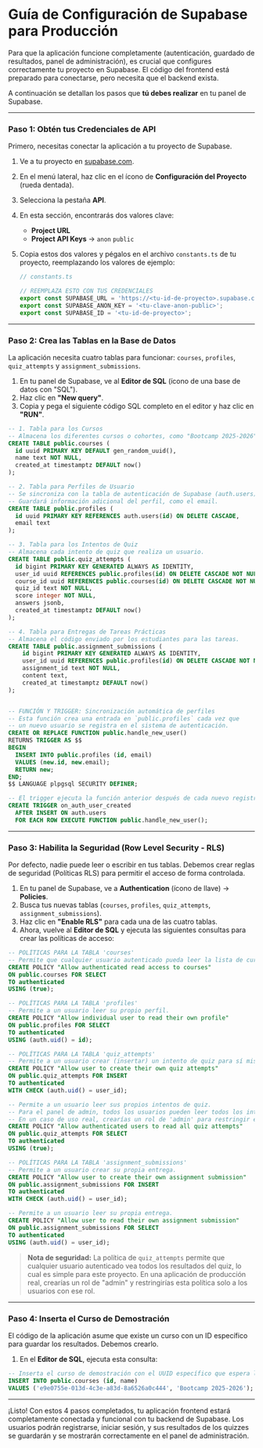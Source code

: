 # Guía de Configuración de Supabase para Producción

Para que la aplicación funcione completamente (autenticación, guardado de resultados, panel de administración), es crucial que configures correctamente tu proyecto en Supabase. El código del frontend está preparado para conectarse, pero necesita que el backend exista.

A continuación se detallan los pasos que **tú debes realizar** en tu panel de Supabase.

---

### Paso 1: Obtén tus Credenciales de API

Primero, necesitas conectar la aplicación a tu proyecto de Supabase.

1.  Ve a tu proyecto en [supabase.com](https://supabase.com).
2.  En el menú lateral, haz clic en el ícono de **Configuración del Proyecto** (rueda dentada).
3.  Selecciona la pestaña **API**.
4.  En esta sección, encontrarás dos valores clave:
    *   **Project URL**
    *   **Project API Keys** -> `anon` `public`
5.  Copia estos dos valores y pégalos en el archivo `constants.ts` de tu proyecto, reemplazando los valores de ejemplo:

    ```typescript
    // constants.ts

    // REEMPLAZA ESTO CON TUS CREDENCIALES
    export const SUPABASE_URL = 'https://<tu-id-de-proyecto>.supabase.co';
    export const SUPABASE_ANON_KEY = '<tu-clave-anon-public>';
    export const SUPABASE_ID = '<tu-id-de-proyecto>';
    ```

---

### Paso 2: Crea las Tablas en la Base de Datos

La aplicación necesita cuatro tablas para funcionar: `courses`, `profiles`, `quiz_attempts` y `assignment_submissions`.

1.  En tu panel de Supabase, ve al **Editor de SQL** (ícono de una base de datos con "SQL").
2.  Haz clic en **"New query"**.
3.  Copia y pega el siguiente código SQL completo en el editor y haz clic en **"RUN"**.

```sql
-- 1. Tabla para los Cursos
-- Almacena los diferentes cursos o cohortes, como "Bootcamp 2025-2026".
CREATE TABLE public.courses (
  id uuid PRIMARY KEY DEFAULT gen_random_uuid(),
  name text NOT NULL,
  created_at timestamptz DEFAULT now()
);

-- 2. Tabla para Perfiles de Usuario
-- Se sincroniza con la tabla de autenticación de Supabase (auth.users).
-- Guardará información adicional del perfil, como el email.
CREATE TABLE public.profiles (
  id uuid PRIMARY KEY REFERENCES auth.users(id) ON DELETE CASCADE,
  email text
);

-- 3. Tabla para los Intentos de Quiz
-- Almacena cada intento de quiz que realiza un usuario.
CREATE TABLE public.quiz_attempts (
  id bigint PRIMARY KEY GENERATED ALWAYS AS IDENTITY,
  user_id uuid REFERENCES public.profiles(id) ON DELETE CASCADE NOT NULL,
  course_id uuid REFERENCES public.courses(id) ON DELETE CASCADE NOT NULL,
  quiz_id text NOT NULL,
  score integer NOT NULL,
  answers jsonb,
  created_at timestamptz DEFAULT now()
);

-- 4. Tabla para Entregas de Tareas Prácticas
-- Almacena el código enviado por los estudiantes para las tareas.
CREATE TABLE public.assignment_submissions (
    id bigint PRIMARY KEY GENERATED ALWAYS AS IDENTITY,
    user_id uuid REFERENCES public.profiles(id) ON DELETE CASCADE NOT NULL,
    assignment_id text NOT NULL,
    content text,
    created_at timestamptz DEFAULT now()
);


-- FUNCIÓN Y TRIGGER: Sincronización automática de perfiles
-- Esta función crea una entrada en `public.profiles` cada vez que
-- un nuevo usuario se registra en el sistema de autenticación.
CREATE OR REPLACE FUNCTION public.handle_new_user()
RETURNS TRIGGER AS $$
BEGIN
  INSERT INTO public.profiles (id, email)
  VALUES (new.id, new.email);
  RETURN new;
END;
$$ LANGUAGE plpgsql SECURITY DEFINER;

-- El trigger ejecuta la función anterior después de cada nuevo registro en `auth.users`.
CREATE TRIGGER on_auth_user_created
  AFTER INSERT ON auth.users
  FOR EACH ROW EXECUTE FUNCTION public.handle_new_user();
```

---

### Paso 3: Habilita la Seguridad (Row Level Security - RLS)

Por defecto, nadie puede leer o escribir en tus tablas. Debemos crear reglas de seguridad (Políticas RLS) para permitir el acceso de forma controlada.

1.  En tu panel de Supabase, ve a **Authentication** (ícono de llave) -> **Policies**.
2.  Busca tus nuevas tablas (`courses`, `profiles`, `quiz_attempts`, `assignment_submissions`).
3.  Haz clic en **"Enable RLS"** para cada una de las cuatro tablas.
4.  Ahora, vuelve al **Editor de SQL** y ejecuta las siguientes consultas para crear las políticas de acceso:

```sql
-- POLÍTICAS PARA LA TABLA 'courses'
-- Permite que cualquier usuario autenticado pueda leer la lista de cursos.
CREATE POLICY "Allow authenticated read access to courses"
ON public.courses FOR SELECT
TO authenticated
USING (true);

-- POLÍTICAS PARA LA TABLA 'profiles'
-- Permite a un usuario leer su propio perfil.
CREATE POLICY "Allow individual user to read their own profile"
ON public.profiles FOR SELECT
TO authenticated
USING (auth.uid() = id);

-- POLÍTICAS PARA LA TABLA 'quiz_attempts'
-- Permite a un usuario crear (insertar) un intento de quiz para sí mismo.
CREATE POLICY "Allow user to create their own quiz attempts"
ON public.quiz_attempts FOR INSERT
TO authenticated
WITH CHECK (auth.uid() = user_id);

-- Permite a un usuario leer sus propios intentos de quiz.
-- Para el panel de admin, todos los usuarios pueden leer todos los intentos.
-- En un caso de uso real, crearías un rol de 'admin' para restringir esto.
CREATE POLICY "Allow authenticated users to read all quiz attempts"
ON public.quiz_attempts FOR SELECT
TO authenticated
USING (true);

-- POLÍTICAS PARA LA TABLA 'assignment_submissions'
-- Permite a un usuario crear su propia entrega.
CREATE POLICY "Allow user to create their own assignment submission"
ON public.assignment_submissions FOR INSERT
TO authenticated
WITH CHECK (auth.uid() = user_id);

-- Permite a un usuario leer su propia entrega.
CREATE POLICY "Allow user to read their own assignment submission"
ON public.assignment_submissions FOR SELECT
TO authenticated
USING (auth.uid() = user_id);
```

> **Nota de seguridad:** La política de `quiz_attempts` permite que cualquier usuario autenticado vea todos los resultados del quiz, lo cual es simple para este proyecto. En una aplicación de producción real, crearías un rol de "admin" y restringirías esta política solo a los usuarios con ese rol.

---

### Paso 4: Inserta el Curso de Demostración

El código de la aplicación asume que existe un curso con un ID específico para guardar los resultados. Debemos crearlo.

1.  En el **Editor de SQL**, ejecuta esta consulta:

```sql
-- Inserta el curso de demostración con el UUID específico que espera la app.
INSERT INTO public.courses (id, name)
VALUES ('e9e0755e-013d-4c3e-a83d-8a6526a0c444', 'Bootcamp 2025-2026');
```

---

¡Listo! Con estos 4 pasos completados, tu aplicación frontend estará completamente conectada y funcional con tu backend de Supabase. Los usuarios podrán registrarse, iniciar sesión, y sus resultados de los quizzes se guardarán y se mostrarán correctamente en el panel de administración.
